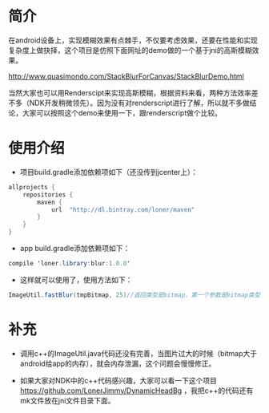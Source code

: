 # 简介

在android设备上，实现模糊效果有点棘手，不仅要考虑效果，还要在性能和实现复杂度上做抉择，这个项目是仿照下面网址的demo做的一个基于jni的高斯模糊效果。

http://www.quasimondo.com/StackBlurForCanvas/StackBlurDemo.html

当然大家也可以用Renderscipt来实现高斯模糊，根据资料来看，两种方法效率差不多（NDK开发稍微领先）。因为没有对renderscript进行了解，所以就不多做结论，大家可以按照这个demo来使用一下，跟renderscript做个比较。

# 使用介绍

-  项目build.gradle添加依赖项如下（还没传到jcenter上）：
``` java
allprojects {
    repositories {
        maven {
            url  "http://dl.bintray.com/loner/maven"
        }
    }
}
```

-  app build.gradle添加依赖项如下：
``` java
compile 'loner.library:blur:1.0.0'
```

-  这样就可以使用了，使用方法如下： 
``` java
ImageUtil.fastBlur(tmpBitmap, 25)//返回类型是bitmap，第一个参数是bitmap类型，第二个参数是模糊度。
```

# 补充

- 调用c++的ImageUtil.java代码还没有完善，当图片过大的时候（bitmap大于android给app的内存），就会内存泄漏，这个问题会慢慢修正。

- 如果大家对NDK中的c++代码感兴趣，大家可以看一下这个项目 https://github.com/LonerJimmy/DynamicHeadBg ，我把c++的代码还有mk文件放在jni文件目录下面。





